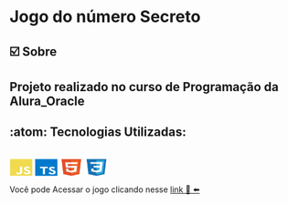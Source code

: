 <h1> Jogo do número Secreto </h1>

<h2> ☑️ Sobre <h2/>
<p> Projeto realizado no curso de Programação da Alura_Oracle </p>

## :atom:   Tecnologias Utilizadas: 
<div>
  <div style="display: inline_block"><br>
  <img align="center" alt="Luis-Js" height="30" width="40" src="https://raw.githubusercontent.com/devicons/devicon/master/icons/javascript/javascript-plain.svg">
  <img align="center" alt="Luis-Ts" height="30" width="40" src="https://raw.githubusercontent.com/devicons/devicon/master/icons/typescript/typescript-plain.svg">
  <img align="center" alt="Luis-HTML" height="30" width="40" src="https://raw.githubusercontent.com/devicons/devicon/master/icons/html5/html5-original.svg">
  <img align="center" alt="Luis-CSS" height="30" width="40" src="https://raw.githubusercontent.com/devicons/devicon/master/icons/css3/css3-original.svg">

</div>


Você pode Acessar o jogo clicando nesse [link 🔗 ⬅️](https://jogo-numero-secreto-tesste.vercel.app/)

